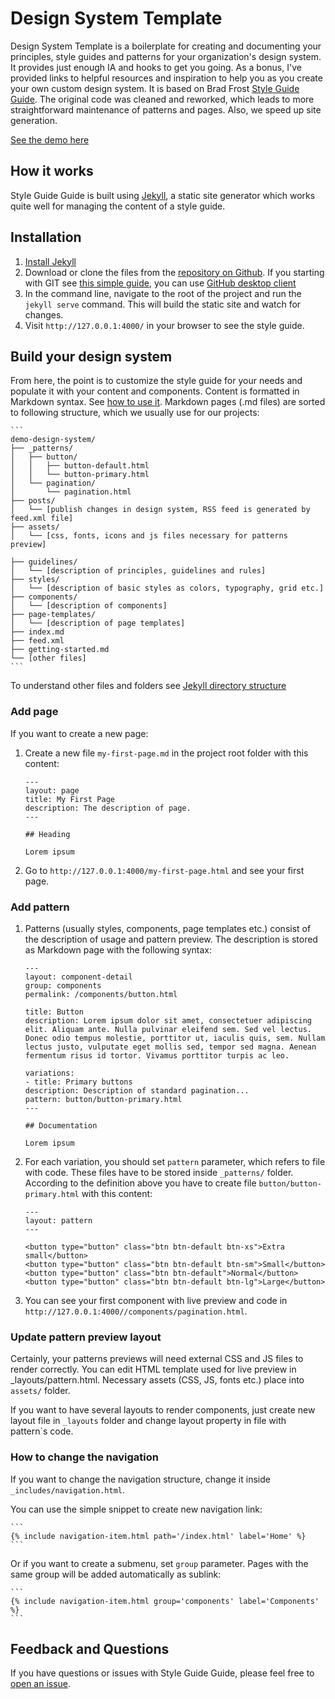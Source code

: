 # Design System Template

Design System Template is a boilerplate for creating and documenting your principles, style guides and patterns for your organization's design system. It provides just enough IA and hooks to get you going. As a bonus, I've provided links to helpful resources and inspiration to help you as you create your own custom design system. It is based on Brad Frost [Style Guide Guide](https://github.com/bradfrost/style-guide-guide/). The original code was cleaned and reworked, which leads to more straightforward maintenance of patterns and pages. Also, we speed up site generation.

[See the demo here](https://martinsvoboda.github.io/mpsv-design-system/)

## How it works
Style Guide Guide is built using [Jekyll](https://jekyllrb.com/), a static site generator which works quite well for managing the content of a style guide.


## Installation

1. [Install Jekyll](https://jekyllrb.com/docs/installation/)
2. Download or clone the files from the [repository on Github](https://github.com/martinsvoboda/mpsv-design-system). If you starting with GIT see [this simple guide](http://rogerdudler.github.io/git-guide/), you can use [GitHub desktop client](https://desktop.github.com/)
3. In the command line, navigate to the root of the project and run the `jekyll serve` command. This will build the static site and watch for changes.
3. Visit `http://127.0.0.1:4000/` in your browser to see the style guide.


## Build your design system

From here, the point is to customize the style guide for your needs and populate it with your content and components. Content is formatted in Markdown syntax. See [how to use it](https://github.com/adam-p/markdown-here/wiki/Markdown-Cheatsheet). Markdown pages (.md files) are sorted to following structure, which we usually use for our projects:

    ```
    demo-design-system/
    ├── _patterns/
    │   ├── button/
    │   │   ├── button-default.html
    │   │   └── button-primary.html
    │   └── pagination/
    │       └── pagination.html
    ├── posts/
    │   └── [publish changes in design system, RSS feed is generated by feed.xml file]
    ├── assets/
    │   └── [css, fonts, icons and js files necessary for patterns preview]

    ├── guidelines/
    │   └── [description of principles, guidelines and rules]
    ├── styles/
    │   └── [description of basic styles as colors, typography, grid etc.]
    ├── components/
    │   └── [description of components]
    ├── page-templates/
    │   └── [description of page templates]
    ├── index.md
    ├── feed.xml
    ├── getting-started.md
    └── [other files]
    ```

To understand other files and folders see [Jekyll directory structure](https://jekyllrb.com/docs/structure/)

### Add page

If you want to create a new page:

1. Create a new file `my-first-page.md` in the project root folder with this content:

    ```
    ---
    layout: page
    title: My First Page
    description: The description of page.
    ---

    ## Heading

    Lorem ipsum
    ```

2. Go to `http://127.0.0.1:4000/my-first-page.html` and see your first page.


### Add pattern

1. Patterns (usually styles, components, page templates etc.) consist of the description of usage and pattern preview. The description is stored as Markdown page with the following syntax:

    ```
    ---
    layout: component-detail
    group: components
    permalink: /components/button.html

    title: Button
    description: Lorem ipsum dolor sit amet, consectetuer adipiscing elit. Aliquam ante. Nulla pulvinar eleifend sem. Sed vel lectus. Donec odio tempus molestie, porttitor ut, iaculis quis, sem. Nullam lectus justo, vulputate eget mollis sed, tempor sed magna. Aenean fermentum risus id tortor. Vivamus porttitor turpis ac leo.

    variations:
    - title: Primary buttons
    description: Description of standard pagination...
    pattern: button/button-primary.html
    ---

    ## Documentation

    Lorem ipsum
    ```

2. For each variation, you should set `pattern` parameter, which refers to file with code. These files have to be stored inside `_patterns/` folder.
According to the definition above you have to create file `button/button-primary.html` with this content:

    ```
    ---
    layout: pattern
    ---

    <button type="button" class="btn btn-default btn-xs">Extra small</button>
    <button type="button" class="btn btn-default btn-sm">Small</button>
    <button type="button" class="btn btn-default">Normal</button>
    <button type="button" class="btn btn-default btn-lg">Large</button>
    ```

3. You can see your first component with live preview and code in `http://127.0.0.1:4000//components/pagination.html`.

### Update pattern preview layout

Certainly, your patterns previews will need external CSS and JS files to render correctly. You can edit HTML template used for live preview in _layouts/pattern.html. Necessary assets (CSS, JS, fonts etc.) place into `assets/` folder.

If you want to have several layouts to render components, just create new layout file in `_layouts` folder and change layout property in file with pattern`s code.


### How to change the navigation

If you want to change the navigation structure, change it inside `_includes/navigation.html`.

You can use the simple snippet to create new navigation link:

    ```
    {% include navigation-item.html path='/index.html' label='Home' %}
    ```

Or if you want to create a submenu, set `group` parameter. Pages with the same group will be added automatically as sublink:

    ```
    {% include navigation-item.html group='components' label='Components' %}
    ```

## Feedback and Questions
If you have questions or issues with Style Guide Guide, please feel free to [open an issue](https://martinsvoboda.github.io/mpsv-design-system/issues).
